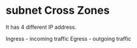 # subnet Cross Zones 

It has 4 different IP address. 

Ingress - incoming traffic
Egress - outgoing traffic